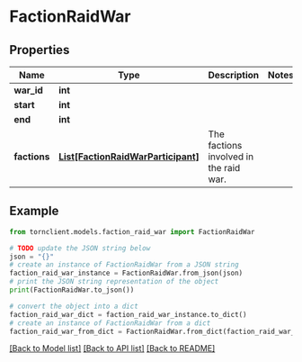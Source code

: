 # FactionRaidWar


## Properties

Name | Type | Description | Notes
------------ | ------------- | ------------- | -------------
**war_id** | **int** |  | 
**start** | **int** |  | 
**end** | **int** |  | 
**factions** | [**List[FactionRaidWarParticipant]**](FactionRaidWarParticipant.md) | The factions involved in the raid war. | 

## Example

```python
from tornclient.models.faction_raid_war import FactionRaidWar

# TODO update the JSON string below
json = "{}"
# create an instance of FactionRaidWar from a JSON string
faction_raid_war_instance = FactionRaidWar.from_json(json)
# print the JSON string representation of the object
print(FactionRaidWar.to_json())

# convert the object into a dict
faction_raid_war_dict = faction_raid_war_instance.to_dict()
# create an instance of FactionRaidWar from a dict
faction_raid_war_from_dict = FactionRaidWar.from_dict(faction_raid_war_dict)
```
[[Back to Model list]](../README.md#documentation-for-models) [[Back to API list]](../README.md#documentation-for-api-endpoints) [[Back to README]](../README.md)


